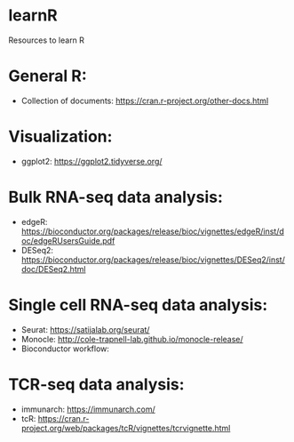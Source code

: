 # learnR
Resources to learn R

# General R:
- Collection of documents: https://cran.r-project.org/other-docs.html

# Visualization:
- ggplot2: https://ggplot2.tidyverse.org/

# Bulk RNA-seq data analysis:
- edgeR: https://bioconductor.org/packages/release/bioc/vignettes/edgeR/inst/doc/edgeRUsersGuide.pdf
- DESeq2: https://bioconductor.org/packages/release/bioc/vignettes/DESeq2/inst/doc/DESeq2.html

# Single cell RNA-seq data analysis:
- Seurat: https://satijalab.org/seurat/
- Monocle: http://cole-trapnell-lab.github.io/monocle-release/
- Bioconductor workflow: 

# TCR-seq data analysis:
- immunarch: https://immunarch.com/
- tcR: https://cran.r-project.org/web/packages/tcR/vignettes/tcrvignette.html
